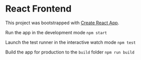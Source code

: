 # React Frontend

This project was bootstrapped with [Create React App](https://github.com/facebook/create-react-app).

Run the app in the development mode 
`npm start`

Launch the test runner in the interactive watch mode
`npm test`

Build the app for production to the `build` folder
`npm run build`
